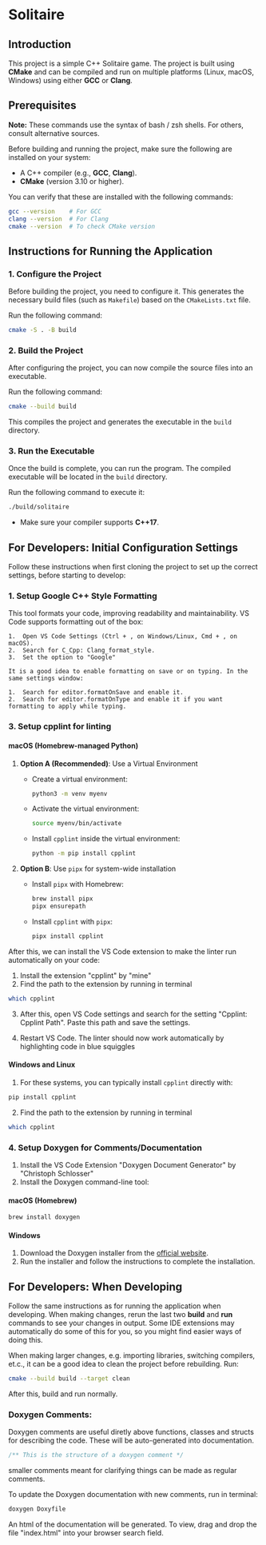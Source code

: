# Solitaire

## Introduction

This project is a simple C++ Solitaire game. The project is built using **CMake** and can be compiled and run on multiple platforms (Linux, macOS, Windows) using either **GCC** or **Clang**.

## Prerequisites

**Note:** These commands use the syntax of bash / zsh shells. For others, consult alternative sources.

Before building and running the project, make sure the following are installed on your system:

- A C++ compiler (e.g., **GCC**, **Clang**).
- **CMake** (version 3.10 or higher).

You can verify that these are installed with the following commands:

```bash
gcc --version    # For GCC
clang --version  # For Clang
cmake --version  # To check CMake version
```

## Instructions for Running the Application

### 1. **Configure the Project**

Before building the project, you need to configure it. This generates the necessary build files (such as `Makefile`) based on the `CMakeLists.txt` file.

Run the following command:

```bash
cmake -S . -B build
```

### 2. **Build the Project**

After configuring the project, you can now compile the source files into an executable.

Run the following command:

```bash
cmake --build build
```

This compiles the project and generates the executable in the `build` directory.

### 3. **Run the Executable**

Once the build is complete, you can run the program. The compiled executable will be located in the `build` directory.

Run the following command to execute it:

```bash
./build/solitaire
```

- Make sure your compiler supports **C++17**.

## For Developers: Initial Configuration Settings

Follow these instructions when first cloning the project to set up the correct settings, before starting to develop:

### 1. **Setup Google C++ Style Formatting**

This tool formats your code, improving readability and maintainability. VS Code supports formatting out of the box:

    1.	Open VS Code Settings (Ctrl + , on Windows/Linux, Cmd + , on macOS).
    2.	Search for C_Cpp: Clang_format_style.
    3.	Set the option to "Google"

    It is a good idea to enable formatting on save or on typing. In the same settings window:

    1.	Search for editor.formatOnSave and enable it.
    2.	Search for editor.formatOnType and enable it if you want formatting to apply while typing.

### 3. **Setup cpplint for linting**

#### macOS (Homebrew-managed Python)

1. **Option A (Recommended)**: Use a Virtual Environment

   - Create a virtual environment:
     ```bash
     python3 -m venv myenv
     ```
   - Activate the virtual environment:
     ```bash
     source myenv/bin/activate
     ```
   - Install `cpplint` inside the virtual environment:
     ```bash
     python -m pip install cpplint
     ```

2. **Option B**: Use `pipx` for system-wide installation
   - Install `pipx` with Homebrew:
     ```bash
     brew install pipx
     pipx ensurepath
     ```
   - Install `cpplint` with `pipx`:
     ```bash
     pipx install cpplint
     ```

After this, we can install the VS Code extension to make the linter run automatically on your code:

1. Install the extension "cpplint" by "mine"
2. Find the path to the extension by running in terminal

```bash
which cpplint
```

3. After this, open VS Code settings and search for the setting "Cpplint: Cpplint Path". Paste this path and save the settings.

4. Restart VS Code. The linter should now work automatically by highlighting code in blue squiggles

#### Windows and Linux

1. For these systems, you can typically install `cpplint` directly with:

```bash
pip install cpplint
```

2. Find the path to the extension by running in terminal

```bash
which cpplint
```

### 4. **Setup Doxygen for Comments/Documentation**

1. Install the VS Code Extension "Doxygen Document Generator" by "Christoph Schlosser"
2. Install the Doxygen command-line tool:

#### macOS (Homebrew)

```bash
brew install doxygen
```

#### Windows

1. Download the Doxygen installer from the [official website](http://www.doxygen.nl/download.html).
2. Run the installer and follow the instructions to complete the installation.

## For Developers: When Developing

Follow the same instructions as for running the application when developing. When making changes, rerun the last two **build** and **run** commands to see your changes in output. Some IDE extensions may automatically do some of this for you, so you might find easier ways of doing this.

When making larger changes, e.g. importing libraries, switching compilers, et.c., it can be a good idea to clean the project before rebuilding. Run:

```bash
cmake --build build --target clean
```

After this, build and run normally.

### Doxygen Comments:

Doxygen comments are useful diretly above functions, classes and structs for describing the code. These will be auto-generated into documentation.

```cpp
/** This is the structure of a doxygen comment */
```

smaller comments meant for clarifying things can be made as regular comments.

To update the Doxygen documentation with new comments, run in terminal:

```bash
doxygen Doxyfile
```

An html of the documentation will be generated. To view, drag and drop the file "index.html" into your browser search field.

